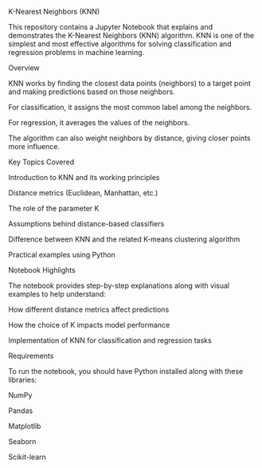 K-Nearest Neighbors (KNN)

This repository contains a Jupyter Notebook that explains and demonstrates the K-Nearest Neighbors (KNN) algorithm. KNN is one of the simplest and most effective algorithms for solving classification and regression problems in machine learning.

Overview

KNN works by finding the closest data points (neighbors) to a target point and making predictions based on those neighbors.

For classification, it assigns the most common label among the neighbors.

For regression, it averages the values of the neighbors.

The algorithm can also weight neighbors by distance, giving closer points more influence.

Key Topics Covered

Introduction to KNN and its working principles

Distance metrics (Euclidean, Manhattan, etc.)

The role of the parameter K

Assumptions behind distance-based classifiers

Difference between KNN and the related K-means clustering algorithm

Practical examples using Python

Notebook Highlights

The notebook provides step-by-step explanations along with visual examples to help understand:

How different distance metrics affect predictions

How the choice of K impacts model performance

Implementation of KNN for classification and regression tasks

Requirements

To run the notebook, you should have Python installed along with these libraries:

NumPy

Pandas

Matplotlib

Seaborn

Scikit-learn
